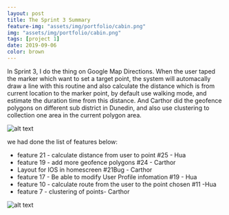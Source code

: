 ```yaml
---
layout: post
title: The Sprint 3 Summary
feature-img: "assets/img/portfolio/cabin.png"
img: "assets/img/portfolio/cabin.png"
tags: [project 1]
date: 2019-09-06
color: brown
---
```


In Sprint 3, I do the thing on Google Map Directions. When the user taped the marker which want to set a target point, the system will automacally draw a line with this routine and also calculate the distance which is from current location to the marker point, by default use walking mode, and estimate the duration time from this distance. And Carthor did the geofence polygons on different sub district in Dunedin, and also use clustering to collection one area in the current polygon area.

![alt text](https://github.com/aemooooon/app/blob/master/assets/img/p/033.jpg?raw=true "sprint 3 screenshot")

we had done the list of features below:
* feature 21 - calculate distance from user to point #25  - Hua
* feature 19 - add more geofence polygons #24  - Carthor
* Layout for IOS in homescreen #21Bug - Carthor
* feature 17 - Be able to modify User Profile infomation #19  - Hua
* feature 10 - calculate route from the user to the point chosen #11  -Hua
* feature 7 - clustering of points- Carthor

![alt text](https://github.com/aemooooon/app/blob/master/assets/img/p/029.jpg?raw=true "sprint 3 screenshot")